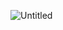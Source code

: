 ![Untitled](https://github.com/firstDSC/dsc_backend_main/assets/50574878/8ba563b0-ebb0-4f05-825d-484b181e4df6)
